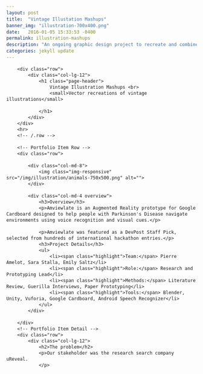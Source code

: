 ```yaml
---
layout: post
title:  "Vintage Illustation Mashups"
banner_img: "illustration-700x400.png"
date:   2016-01-05 15:33:53 -0400
permalink: illustration-mashups
description: "An ongoing graphic design project to recreate and combine vintage illustrations as vector artworks"
categories: jekyll update
---
```

<div class="container post">

<!-- Portfolio Item Heading -->
        <div class="row">
            <div class="col-lg-12">
                <h1 class="page-header">
                    Vintage Illustration Mashups <br>
                    <small>Vector recreations of vintage illustrations</small>

                </h1>
            </div>
        </div>
        <hr>
        <!-- /.row -->

        <!-- Portfolio Item Row -->
        <div class="row">

            <div class="col-md-8">
                <img class="img-responsive" src="/img/illustration/animals-750x500.png" alt="">
            </div>

            <div class="col-md-4 overview">
                <h3>Overview</h3>
                <p>Amviewlate is an Augmented Reality prototype for Google Cardboard designed to help people with Parkinson's Disease navigate environments using voice recognition and visual cues.</p>
                    
                <p>Amviewlate was featured as a DevPost Staff Pick, selected from hundreds of international hackathon entries.</p>
                <h3>Project Details</h3>
                <ul>
                    <li><span class="highlight">Team:</span> Pierre Amelot, Sara Stalla, Emily Saltz</li>
                    <li><span class="highlight">Role:</span> Research and Prototyping Lead</li>
                    <li><span class="highlight">Methods:</span> Literature Review, Guerilla Interviews, Paper Prototyping</li>
                    <li><span class="highlight">Tools:</span> Blender, Unity, Vuforia, Google Cardboard, Android Speech Recognizer</li>
                </ul>
            </div>

        </div>
        <!-- Portfolio Item Detail -->
        <div class="row">    
            <div class="col-lg-12">
                <h2>The problem</h2>
                <p>Our stakeholder was the research search company uReveal.  
                </p>
<a class="center" data-pin-do="embedBoard" data-pin-board-width="950" data-pin-scale-height="380" data-pin-scale-width="100" href="https://www.pinterest.com/saltzshaker/vintage-children-book-illustrations/"></a>
            </div>
        </div>
